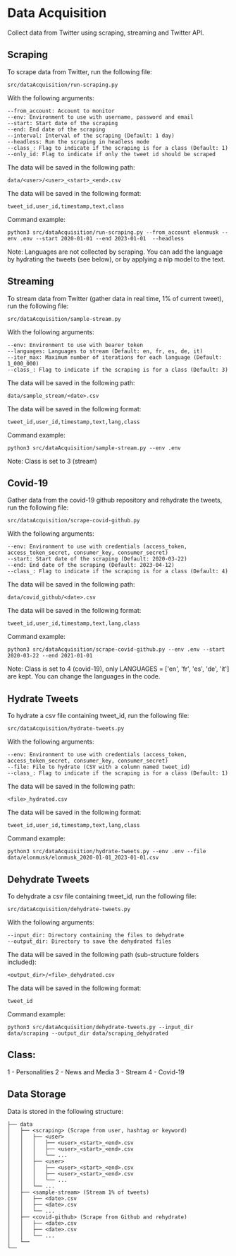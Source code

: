 # Data Acquisition

Collect data from Twitter using scraping, streaming and Twitter API.

## Scraping

To scrape data from Twitter, run the following file:

```
src/dataAcquisition/run-scraping.py
```

With the following arguments:

```
--from_account: Account to monitor
--env: Environment to use with username, password and email
--start: Start date of the scraping
--end: End date of the scraping
--interval: Interval of the scraping (Default: 1 day)
--headless: Run the scraping in headless mode 
--class_: Flag to indicate if the scraping is for a class (Default: 1)
--only_id: Flag to indicate if only the tweet id should be scraped
```

The data will be saved in the following path:

```
data/<user>/<user>_<start>_<end>.csv
```

The data will be saved in the following format:

```
tweet_id,user_id,timestamp,text,class
```

Command example:

```
python3 src/dataAcquisition/run-scraping.py --from_account elonmusk --env .env --start 2020-01-01 --end 2023-01-01  --headless
```

Note: Languages are not collected by scraping. You can add the language by hydrating the tweets (see below), or by applying a nlp model to the text.

## Streaming

To stream data from Twitter (gather data in real time, 1% of current tweet), run the following file:

```
src/dataAcquisition/sample-stream.py
```

With the following arguments:

```
--env: Environment to use with bearer token
--languages: Languages to stream (Default: en, fr, es, de, it)
--iter_max: Maximum number of iterations for each language (Default: 1_000_000)
--class_: Flag to indicate if the scraping is for a class (Default: 3)
```

The data will be saved in the following path:

```
data/sample_stream/<date>.csv
```

The data will be saved in the following format:

```
tweet_id,user_id,timestamp,text,lang,class
```

Command example:

```
python3 src/dataAcquisition/sample-stream.py --env .env 
```

Note: Class is set to 3 (stream)

## Covid-19

Gather data from the covid-19 github repository and rehydrate the tweets, run the following file:

```
src/dataAcquisition/scrape-covid-github.py
```

With the following arguments:

```
--env: Environment to use with credentials (access_token, access_token_secret, consumer_key, consumer_secret)
--start: Start date of the scraping (Default: 2020-03-22)
--end: End date of the scraping (Default: 2023-04-12)
--class_: Flag to indicate if the scraping is for a class (Default: 4)
```

The data will be saved in the following path:

```
data/covid_github/<date>.csv
```

The data will be saved in the following format:

```
tweet_id,user_id,timestamp,text,lang,class
```

Command example:

```
python3 src/dataAcquisition/scrape-covid-github.py --env .env --start 2020-03-22 --end 2021-01-01
```

Note: Class is set to 4 (covid-19), only LANGUAGES = ['en', 'fr', 'es', 'de', 'it'] are kept. You can change the languages in the code.

## Hydrate Tweets

To hydrate a csv file containing tweet_id, run the following file:

```
src/dataAcquisition/hydrate-tweets.py
```

With the following arguments:

```
--env: Environment to use with credentials (access_token, access_token_secret, consumer_key, consumer_secret)
--file: File to hydrate (CSV with a column named tweet_id)
--class_: Flag to indicate if the scraping is for a class (Default: 1)
```

The data will be saved in the following path:

```
<file>_hydrated.csv
```

The data will be saved in the following format:

```
tweet_id,user_id,timestamp,text,lang,class
```

Command example:

```
python3 src/dataAcquisition/hydrate-tweets.py --env .env --file data/elonmusk/elonmusk_2020-01-01_2023-01-01.csv
```

## Dehydrate Tweets

To dehydrate a csv file containing tweet_id, run the following file:

```
src/dataAcquisition/dehydrate-tweets.py
```

With the following arguments:

```
--input_dir: Directory containing the files to dehydrate
--output_dir: Directory to save the dehydrated files
```

The data will be saved in the following path (sub-structure folders included):

```
<output_dir>/<file>_dehydrated.csv
```

The data will be saved in the following format:

```
tweet_id
```

Command example:

```
python3 src/dataAcquisition/dehydrate-tweets.py --input_dir data/scraping --output_dir data/scraping_dehydrated
```


## Class:

1 - Personalities
2 - News and Media
3 - Stream
4 - Covid-19

## Data Storage

Data is stored in the following structure:

```
├── data
│   ├── <scraping> (Scrape from user, hashtag or keyword)
│   │   ├── <user>
│   │   │   ├── <user>_<start>_<end>.csv
│   │   │   ├── <user>_<start>_<end>.csv
│   │   │   └── ...
│   │   ├── <user>
│   │   │   ├── <user>_<start>_<end>.csv
│   │   │   ├── <user>_<start>_<end>.csv
│   │   │   └── ...
│   │   └── ...
│   ├── <sample-stream> (Stream 1% of tweets)
│   │   ├── <date>.csv
│   │   ├── <date>.csv
│   │   └── ...
│   ├── <covid-github> (Scrape from Github and rehydrate)
│   │   ├── <date>.csv
│   │   ├── <date>.csv
│   │   └── ...
│   └──
└──
```


